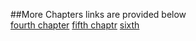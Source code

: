 ##More Chapters links are provided below <br/>
[fourth chapter](https://drive.google.com/drive/folders/1A5ZN0VavFNMj9gRKtw4NoFRNOXKR8wIU?usp=drive_link)
[fifth chaptr](https://drive.google.com/drive/folders/1Fp6Hj29X0LJ-OljeGu5cb2uyOnOpca1z?usp=sharing)
[sixth](https://drive.google.com/drive/folders/1nuIuOKJ3iluW-dc-TQ93gS2XOQb1nQ8_?usp=sharing)

